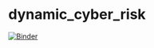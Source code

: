 # dynamic_cyber_risk

[![Binder](https://mybinder.org/badge_logo.svg)](https://mybinder.org/v2/gh/RaisaDZ/dynamic_cyber_risk/master?urlpath=rstudio)
